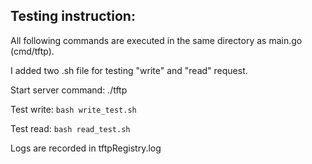 ## Testing instruction:

All following commands are executed in the same directory as main.go (cmd/tftp).

I added two .sh file for testing "write" and "read" request.

Start server command: ./tftp

Test write: `bash write_test.sh`

Test read: `bash read_test.sh`

Logs are recorded in tftpRegistry.log